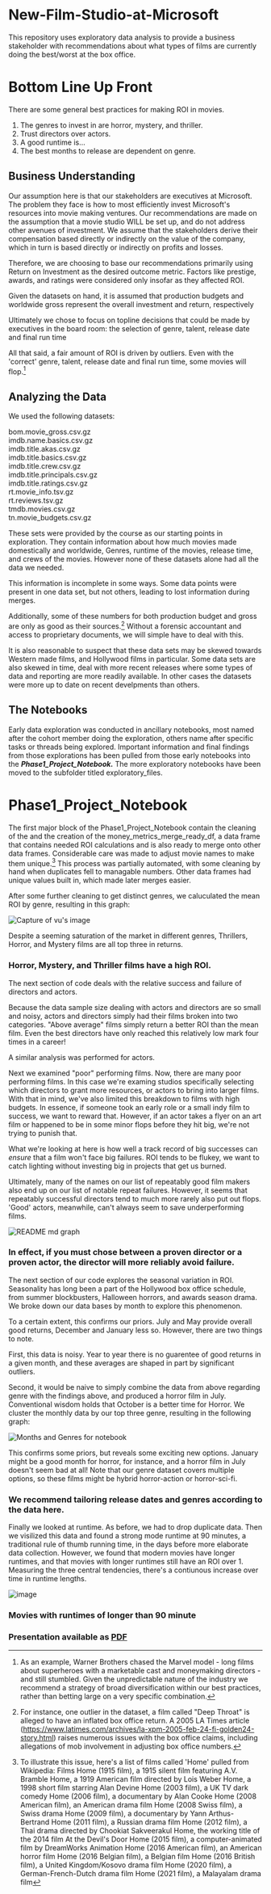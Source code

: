 # New-Film-Studio-at-Microsoft
This repository uses exploratory data analysis to provide a business stakeholder with recommendations about what types of films are currently doing the best/worst at the box office.
 
 
# Bottom Line Up Front
There are some general best practices for making ROI in movies.
1. The genres to invest in are horror, mystery, and thriller.
2. Trust directors over actors.
3. A good runtime is...
4. The best months to release are dependent on genre.
 
 
## Business Understanding
 
Our assumption here is that our stakeholders are executives at Microsoft. The problem they face is how to most efficiently invest Microsoft's resources into movie making ventures. Our recommendations are made on the assumption that a movie studio WILL be set up, and do not address other avenues of investment. We assume that the stakeholders derive their compensation based directly or indirectly on the value of the company, which in turn is based directly or indirectly on profits and losses.
 
Therefore, we are choosing to base our recommendations primarily using Return on Investment as the desired outcome metric. Factors like prestige, awards, and ratings were considered only insofar as they affected ROI.

Given the datasets on hand, it is assumed that production budgets and worldwide gross represent the overall investment and return, respectively

Ultimately we chose to focus on topline decisions that could be made by executives in the board room: the selection of genre, talent, release date and final run time

All that said, a fair amount of ROI is driven by outliers. Even with the 'correct' genre, talent, release date and final run time, some movies will flop.[^1]
  

## Analyzing the Data
We used the following datasets:

bom.movie_gross.csv.gz \
imdb.name.basics.csv.gz \
imdb.title.akas.csv.gz \
imdb.title.basics.csv.gz  \
imdb.title.crew.csv.gz  \
imdb.title.principals.csv.gz  \
imdb.title.ratings.csv.gz  \
rt.movie_info.tsv.gz \
rt.reviews.tsv.gz  \
tmdb.movies.csv.gz  \
tn.movie_budgets.csv.gz 
 
These sets were provided by the course as our starting points in exploration.  They contain information about how much movies made domestically and worldwide, Genres, runtime of the movies, release time, and crews of the movies. However none of these datasets alone had all the data we needed.
 
This information is incomplete in some ways. Some data points were present in one data set, but not others, leading to lost information during merges.
 
Additionally, some of these numbers for both production budget and gross are only as good as their sources.[^2] Without a forensic accountant and access to proprietary documents, we will simple have to deal with this.
 
It is also reasonable to suspect that these data sets may be skewed towards Western made films, and Hollywood films in particular. Some data sets are also skewed in time, deal with more recent releases where some types of data and reporting are more readily available. In other cases the datasets were more up to date on recent develpments than others.

## The Notebooks 

Early data exploration was conducted in ancillary notebooks, most named after the cohort member doing the exploration, others name after specific tasks or threads being explored. Important information and final findings from those explorations has been pulled from those early notebooks into the __*Phase1_Project_Notebook.*__ The more exploratory notebooks have been moved to the subfolder titled exploratory_files.

# Phase1_Project_Notebook 

The first major block of the Phase1_Project_Notebook contain the cleaning of the and the creation of the money_metrics_merge_ready_df, a data frame that contains needed ROI calculations and is also ready to merge onto other data frames. Considerable care was made to adjust movie names to make them unique.[^bignote]  This process was partially automated, with some cleaning by hand when duplicates fell to managable numbers. Other data frames had unique values built in, which made later merges easier.


After some further cleaning to get distinct genres, we caluculated  the mean ROI by genre, resulting in this graph:

![Capture of vu's image](https://user-images.githubusercontent.com/85522002/139455988-a41bcadd-8213-4892-92d8-b34c5b661289.PNG)

Despite a seeming saturation of the market in different genres, Thrillers, Horror, and Mystery films are all top three in returns. 

### Horror, Mystery, and Thriller films have a high ROI.


The next section of code deals with the relative success and failure of directors and actors.

Because the data sample size dealing with actors and directors are so small and noisy, actors and directors simply had their films broken into two categories. "Above average" films simply return a better ROI than the mean film. Even the best directors have only reached this relatively low mark four times in a career!

A similar analysis was performed for actors.


Next we examined "poor" performing films. Now, there are many poor performing films. In this case we're examing studios specifically selecting which directors to grant more resources, or actors to bring into larger films. With that in mind, we've also limited this breakdown to films with high budgets. In essence, if someone took an early role or a small indy film to success, we want to reward that. However, if an actor takes a flyer on an art film or happened to be in some minor flops before they hit big, we're not trying to punish that.

What we're looking at here is how well a track record of big successes can *ensure* that a film won't face big failures. ROI tends to be flukey, we want to catch lighting without investing big in projects that get us burned.

Ultimately, many of the names on our list of repeatably good film makers also end up on our list of notable repeat failures. However, it seems that repeatably successful directors tend to much more rarely also put out flops. 'Good' actors, meanwhile, can't always seem to save underperforming films.

![README md graph](https://user-images.githubusercontent.com/81991136/139350135-0d5755b3-294f-48fd-bc84-cb51964ad818.png)

### In effect, if you must chose between a proven director or a proven actor, the director will more reliably avoid failure.

The next section of our code explores the seasonal variation in ROI. Seasonality has long been a part of the Hollywood box office schedule, from summer blockbusters, Halloween horrors, and awards season drama. We broke down our data bases by month to explore this phenomenon.

To a certain extent, this confirms our priors. July and May provide overall good returns, December and January less so.  However, there are two things to note. 

First, this data is noisy. Year to year there is no guarentee of good returns in a given month, and these averages are shaped in part by significant outliers.

Second, it would be naive to simply combine the data from above regarding genre with the findings above, and produced a horror film in July. Conventional wisdom holds that October is a better time for Horror. We cluster the monthly data by our top three genre, resulting in the following graph: 

![Months and Genres for notebook](https://user-images.githubusercontent.com/85522002/139470777-b359ad2e-4a9e-4f08-a41d-f3dea21a26ac.png)

This confirms some priors, but reveals some exciting new options. January might be a good month for horror, for instance, and a horror film in July doesn't seem bad at all! Note that our genre dataset covers multiple options, so these films might be hybrid horror-action or horror-sci-fi.

### We recommend tailoring release dates and genres according to the data here.

Finally we looked at runtime. As before, we had to drop duplicate data. Then we visilized this data and found a strong mode runtime at 90 minutes, a traditional rule of thumb running time, in the days before more elaborate data collection.  However, we found that modern movies have longer runtimes, and that movies with longer runtimes still have an ROI over 1.
Measuring the three central tendencies, there's a contiunous increase over time in runtime lengths. 


![image](https://user-images.githubusercontent.com/85522002/139456986-99b32a76-c5cf-4d7e-8c49-2f67a8771ec1.png)

### Movies with runtimes of longer than 90 minute









### Presentation available as [PDF](https://github.com/avbrown/New-Film-Studio-at-Microsoft/blob/main/presentation.pdf)





[^1]: As an example, Warner Brothers chased the Marvel model - long films about superheroes with a marketable cast and moneymaking directors -  and still stumbled. Given the unpredictable nature of the industry we recommend a strategy of broad diversification within our best practices, rather than betting large on a very specific combination.

[^2]: For instance, one outlier in the dataset, a film called "Deep Throat" is alleged to have an inflated box office return. A 2005 LA Times article (https://www.latimes.com/archives/la-xpm-2005-feb-24-fi-golden24-story.html) raises numerous issues with the box office claims, including allegations of mob involvement in adjusting box office numbers.


[^bignote]: To illustrate this issue, here's a list of films called 'Home' pulled from Wikipedia:
Films
    Home (1915 film), a 1915 silent film featuring A.V. Bramble
    Home, a 1919 American film directed by Lois Weber
    Home, a 1998 short film starring Alan Devine
    Home (2003 film), a UK TV dark comedy
    Home (2006 film), a documentary by Alan Cooke
    Home (2008 American film), an American drama film
    Home (2008 Swiss film), a Swiss drama
    Home (2009 film), a documentary by Yann Arthus-Bertrand
    Home (2011 film), a Russian drama film
    Home (2012 film), a Thai drama directed by Chookiat Sakveerakul
    Home, the working title of the 2014 film At the Devil's Door
    Home (2015 film), a computer-animated film by DreamWorks Animation
    Home (2016 American film), an American horror film
    Home (2016 Belgian film), a Belgian film
    Home (2016 British film), a United Kingdom/Kosovo drama film
    Home (2020 film), a German-French-Dutch drama film
    Home (2021 film), a Malayalam drama film
